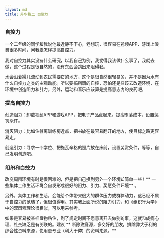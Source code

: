 ```yaml
---
layout: md
title: 升华篇二 自控力
---
```


### 自控力

一个二年级的同学和我说他最近静不下心，老想玩，很容易在视频APP、游戏上浪费很多时间，问我要怎样提高自控力。

我对自控力其实没有什么研究，以我自己为例，我觉得我该做什么事了，我就去做，这个过程是很自然的，没有东西会跳出来阻碍我。

水会沿着渠儿流动到农民需要它的地方，这个是很自然很轻易的，并不是因为水有什么自控力之类的主观动能。所以要搞所谓的自控，恐怕还是应该去改造环境，在环境中创造阻力和引力。另外，运动和音乐应该算是提高意志力的良药吧。

### 提高自控力

创造阻力：卸载视频APP和游戏APP，把电子产品藏起来。提高堕落成本，设置惩罚条件。

消灭阻力：比如住得离训练房近点，把书放在最容易翻开的地方，使目标之路更容易走。

创造引力：寻求一个学位、把施瓦辛格的照片放在床前，设置奖赏条件，等等，自己发明创造吧。

### 组织和自控力

改变周围环境有时是很困难的，但是把自己换到另外一个环境却简单一些！** 一些集体工作生活环境会自发形成很好的阻力、引力、奖惩条件环境** 。

另外，集体工作和生活，会能给个体带来很大的群体压力或群体动力，这已经不属于自控力的范畴了，但很值得用。其实我上面所说的阻力引力，和《组织行为学》中的双因素理论很相似，可以用来参考。

如果是容易被某样事物粘住，到了规定时间不愿意离开去做别的事，这就和成瘾心理、社交缺乏是有关联的。建议 ** 断除致瘾源，多交好的朋友，排除弊大于利的综合性资料来源，使用更专业（利大于弊）的资料来源。**